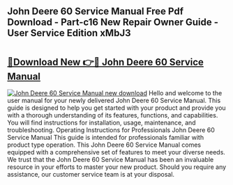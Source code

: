 ## John Deere 60 Service Manual Free Pdf Download - Part-c16 New Repair Owner Guide - User Service Edition xMbJ3

# <h2><a href="http://bc41251.oget.top/?id=John+Deere+60+Service+Manual">🔗Download New 👉🔴 John Deere 60 Service Manual</a></h2>

[![John Deere 60 Service Manual new download](https://i.imgur.com/5g1atiW.png)](http://bc41251.oget.top/?id=John+Deere+60+Service+Manual)
Hello and welcome to the user manual for your newly delivered John Deere 60 Service Manual. This guide is designed to help you get started with your product and provide you with a thorough understanding of its features, functions, and capabilities. You will find instructions for installation, usage, maintenance, and troubleshooting. Operating Instructions for Professionals John Deere 60 Service Manual This guide is intended for professionals familiar with product type operation. This John Deere 60 Service Manual comes equipped with a comprehensive set of features to meet your diverse needs. We trust that the John Deere 60 Service Manual has been an invaluable resource in your efforts to master your new product. Should you require any assistance, our customer service team is at your disposal.
